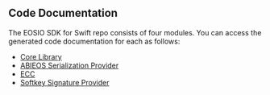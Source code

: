 ## Code Documentation

The EOSIO SDK for Swift repo consists of four modules. You can access the generated code documentation for each as follows:

* [Core Library](https://docs.eosnetwork.com/reference/swiftdocs/EosioSwift/) 
* [ABIEOS Serialization Provider](https://docs.eosnetwork.com/reference/swiftdocs/EosioSwiftAbieosSerializationProvider/) 
* [ECC](https://docs.eosnetwork.com/reference/swiftdocs/EosioSwiftEcc/) 
* [Softkey Signature Provider](https://docs.eosnetwork.com/reference/swiftdocs/EosioSwiftSoftkeySignatureProvider/) 
